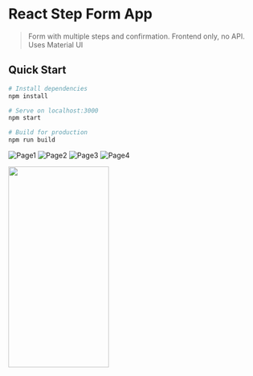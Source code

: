 # React Step Form App

> Form with multiple steps and confirmation. Frontend only, no API. Uses Material UI

## Quick Start

```bash
# Install dependencies
npm install

# Serve on localhost:3000
npm start

# Build for production
npm run build
```
![Page1](https://github.com/Akumar111/Stepwise-react-form/blob/main/public/images/image1.jpeg?raw=true)
![Page2](https://github.com/Akumar111/Stepwise-react-form/blob/main/public/images/image2.jpeg?raw=true)
![Page3](https://github.com/Akumar111/Stepwise-react-form/blob/main/public/images/image3.jpeg?raw=true)
![Page4](https://github.com/Akumar111/Stepwise-react-form/blob/main/public/images/image4.jpeg?raw=true)

<img src="https://github.com/Akumar111/Stepwise-react-form/blob/main/public/images/image1.jpeg?raw=true" width="200" height="400"/>

